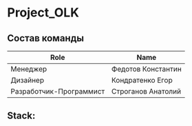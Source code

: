 # Project_OLK 

## Состав команды
|Role        |Name                          |
|------------|------------------------------|
|Менеджер    |Федотов Константин            |
|Дизайнер    |Кондратенко Егор              |
|Разработчик-Программист| Строганов Анатолий|

## Stack:

